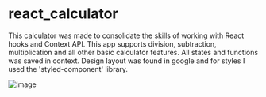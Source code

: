 # react_calculator
 
This calculator was made to consolidate the skills of working with React hooks and Context API.
This app supports division, subtraction, multiplication and all other basic calculator features. All states and functions was saved in context. Design layout was found in google and for styles I used the 'styled-component' library.

![image](https://user-images.githubusercontent.com/78738974/179940847-b57d1afc-93ad-4472-be85-e7d3a32a62a6.png)
